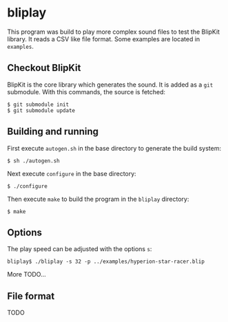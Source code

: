 bliplay
=======

This program was build to play more complex sound files to test the BlipKit
library. It reads a CSV like file format. Some examples are located in
`examples`.

Checkout BlipKit
----------------

BlipKit is the core library which generates the sound. It is added as a `git`
submodule. With this commands, the source is fetched:

	$ git submodule init
	$ git submodule update

Building and running
--------------------

First execute `autogen.sh` in the base directory to generate the build system:

	$ sh ./autogen.sh

Next execute `configure` in the base directory:

	$ ./configure

Then execute `make` to build the program in the `bliplay` directory:

	$ make

Options
-------

The play speed can be adjusted with the options `s`:

	bliplay$ ./bliplay -s 32 -p ../examples/hyperion-star-racer.blip

More TODO...

File format
-----------

TODO
